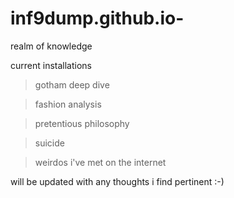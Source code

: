 # inf9dump.github.io-
realm of knowledge 

current installations

> gotham deep dive

> fashion analysis

> pretentious philosophy

> suicide

> weirdos i've met on the internet

will be updated with any thoughts i find pertinent :-)
